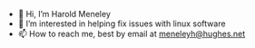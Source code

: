 - 👋 Hi, I’m Harold Meneley
- 👀 I’m interested in helping fix issues with linux software
- 📫 How to reach me, best by email at meneleyh@hughes.net

<!---
meneleyh/meneleyh is a ✨ special ✨ repository because its `README.md` (this file) appears on your GitHub profile.
You can click the Preview link to take a look at your changes.
--->
